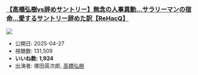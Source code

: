 ### [【高橋弘樹vs辞めサントリー】無念の人事異動…サラリーマンの宿命…愛するサントリー辞めた訳【ReHacQ】](https://www.youtube.com/watch?v=lqd-JOSlAfs)
[![](https://img.youtube.com/vi/lqd-JOSlAfs/sddefault.jpg)](https://www.youtube.com/watch?v=lqd-JOSlAfs)
-   公開日: 2025-04-27
-   視聴数: 131,509
-   **いいね数: 1,924**
-   出演者: 塚田英次郎, [高橋弘樹](/rehacq_fan/people/高橋弘樹 "wikilink")
